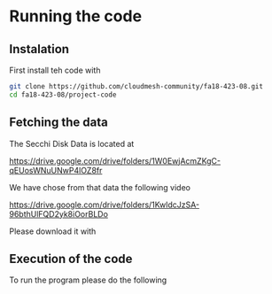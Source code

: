 # Running the code

## Instalation

First install teh code with

```bash
git clone https://github.com/cloudmesh-community/fa18-423-08.git
cd fa18-423-08/project-code
```

## Fetching the data

The Secchi Disk Data is located at 

https://drive.google.com/drive/folders/1W0EwjAcmZKgC-qEUosWNuUNwP4lOZ8fr

We have chose from that data the following video

https://drive.google.com/drive/folders/1KwldcJzSA-96bthUlFQD2yk8iOorBLDo

Please download it with 


## Execution of the code


To run the program please do the following

